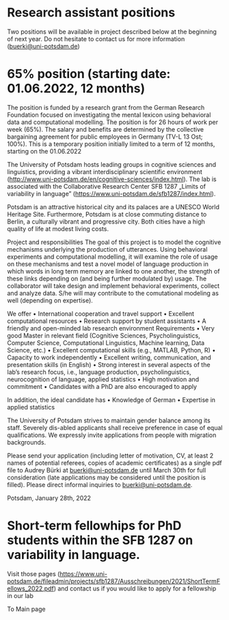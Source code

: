 



# Research assistant positions
Two positions will be available in project described below at the beginning of next year. Do not hesitate to contact us for more information (buerki@uni-potsdam.de)

# 65% position (starting date: 01.06.2022, 12 months)

The position is funded by a research grant from the German Research Foundation focused on investigating the mental lexicon using behavioral data and computational modelling. The position is for 26 hours of work per week (65%). The salary and benefits are determined by the collective bargaining agreement for public employees in Germany (TV-L 13 Ost; 100%). This is a temporary position initially limited to a term of 12 months, starting on the 01.06.2022

The University of Potsdam hosts leading groups in cognitive sciences and linguistics, providing a vibrant interdisciplinary scientific environment (http://www.uni-potsdam.de/en/cognitive-sciences/index.html). The lab is associated with the Collaborative Research Center SFB 1287 „Limits of variability in language” (https://www.uni-potsdam.de/sfb1287/index.html).

Potsdam is an attractive historical city and its palaces are a UNESCO World Heritage Site. Furthermore, Potsdam is at close commuting distance to Berlin, a culturally vibrant and progressive city. Both cities have a high quality of life at modest living costs.

Project and responsibilities
The goal of this project is to model the cognitive mechanisms underlying the production of utterances. Using behavioral experiments and computational modelling, it will examine the role of usage on these mechanisms and test a novel model of language production in which words in long term memory are linked to one another, the strength of these links depending on (and being further modulated by) usage. The collaborator will take design and implement behavioral experiments, collect and analyze data. S/he will may contribute to the comutational modeling as well (depending on expertise).

We offer
•	International cooperation and travel support
•	Excellent computational resources 
•	Research support by student assistants
•	A friendly and open-minded lab research environment
Requirements
•	Very good Master in relevant field (Cognitive Sciences, Psycholinguistics, Computer Science, Computational Linguistics, Machine learning, Data Science, etc.)
•	Excellent computational skills (e.g., MATLAB, Python, R)
•	Capacity to work independently
•	Excellent writing, communication, and presentation skills (in English)
•	Strong interest in several aspects of the lab’s research focus, i.e., language production, psycholinguistics, neurocognition of language, applied statistics
•	High motivation and commitment
• Candidates with a PhD are also encouraged to apply

In addition, the ideal candidate has
•	Knowledge of German
•	Expertise in applied statistics

The University of Potsdam strives to maintain gender balance among its staff. Severely dis-abled applicants shall receive preference in case of equal qualifications. We expressly invite applications from people with migration backgrounds.

Please send your application (including letter of motivation, CV, at least 2 names of potential referees, copies of academic certificates) as a single pdf file to Audrey Bürki at buerki@uni-potsdam.de until March 30th for full consideration (late applications may be considered until the position is filled). Please direct informal inquiries to buerki@uni-potsdam.de.


Potsdam, January 28th, 2022

# Short-term fellowhips for PhD students within the SFB 1287 on variability in language. 

Visit those pages (https://www.uni-potsdam.de/fileadmin/projects/sfb1287/Ausschreibungen/2021/ShortTermFellows_2022.pdf) and contact us if you would like to apply for a fellowship in our lab

To Main page
